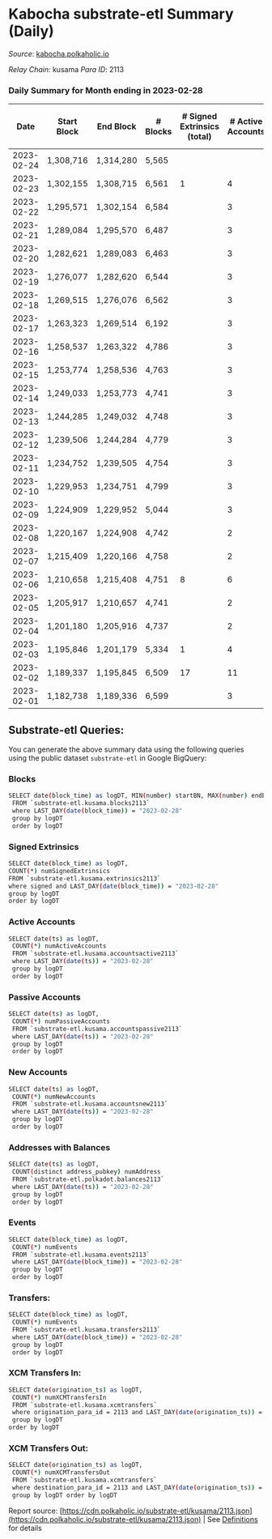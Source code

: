 # Kabocha substrate-etl Summary (Daily)

_Source_: [kabocha.polkaholic.io](https://kabocha.polkaholic.io)

*Relay Chain*: kusama
*Para ID*: 2113



### Daily Summary for Month ending in 2023-02-28


| Date | Start Block | End Block | # Blocks | # Signed Extrinsics (total) | # Active Accounts | # Passive | # New | # Addresses with Balances | # Events | # Transfers | # XCM Transfers In | # XCM Transfers Out | Issues | 
| ---- | ----------- | --------- | -------- | --------------------------- | ----------------- | --------- | ----- | ------------------------- | -------- | ----------- | ------------------ | ------------------- | ------ |
| 2023-02-24 | 1,308,716 | 1,314,280 | 5,565 |  |  |  |  |  | 11,148 |   |   |   |  |
| 2023-02-23 | 1,302,155 | 1,308,715 | 6,561 | 1 | 4 | 1 |  | 13,224 | 13,148 | 1  |   |   |  |
| 2023-02-22 | 1,295,571 | 1,302,154 | 6,584 |  | 3 |  |  | 13,224 | 13,193 |   |   |   |  |
| 2023-02-21 | 1,289,084 | 1,295,570 | 6,487 |  | 3 |  |  | 13,224 | 12,996 |   |   |   |  |
| 2023-02-20 | 1,282,621 | 1,289,083 | 6,463 |  | 3 |  |  | 13,224 | 12,947 |   |   |   |  |
| 2023-02-19 | 1,276,077 | 1,282,620 | 6,544 |  | 3 |  |  | 13,224 | 13,110 |   |   |   |  |
| 2023-02-18 | 1,269,515 | 1,276,076 | 6,562 |  | 3 |  |  | 13,224 | 13,146 |   |   |   |  |
| 2023-02-17 | 1,263,323 | 1,269,514 | 6,192 |  | 3 |  |  | 13,224 | 12,404 |   |   |   |  |
| 2023-02-16 | 1,258,537 | 1,263,322 | 4,786 |  | 3 |  |  | 13,224 | 9,588 |   |   |   |  |
| 2023-02-15 | 1,253,774 | 1,258,536 | 4,763 |  | 3 |  |  | 13,224 | 9,542 |   |   |   |  |
| 2023-02-14 | 1,249,033 | 1,253,773 | 4,741 |  | 3 |  |  | 13,224 | 9,501 |   |   |   |  |
| 2023-02-13 | 1,244,285 | 1,249,032 | 4,748 |  | 3 |  |  | 13,224 | 9,512 |   |   |   |  |
| 2023-02-12 | 1,239,506 | 1,244,284 | 4,779 |  | 3 |  |  | 13,224 | 9,574 |   |   |   |  |
| 2023-02-11 | 1,234,752 | 1,239,505 | 4,754 |  | 3 |  |  | 13,224 | 9,524 |   |   |   |  |
| 2023-02-10 | 1,229,953 | 1,234,751 | 4,799 |  | 3 |  |  | 13,224 | 9,614 |   |   |   |  |
| 2023-02-09 | 1,224,909 | 1,229,952 | 5,044 |  | 3 |  |  | 13,224 | 10,104 |   |   |   |  |
| 2023-02-08 | 1,220,167 | 1,224,908 | 4,742 |  | 2 |  |  | 13,224 | 9,500 |   |   |   |  |
| 2023-02-07 | 1,215,409 | 1,220,166 | 4,758 |  | 2 |  |  | 13,224 | 9,532 |   |   |   |  |
| 2023-02-06 | 1,210,658 | 1,215,408 | 4,751 | 8 | 6 | 2 | 2 | 13,224 | 9,556 | 3  |   |   |  |
| 2023-02-05 | 1,205,917 | 1,210,657 | 4,741 |  | 2 |  |  | 13,222 | 9,506 |   |   |   |  |
| 2023-02-04 | 1,201,180 | 1,205,916 | 4,737 |  | 2 |  |  | 13,222 | 9,492 |   |   |   |  |
| 2023-02-03 | 1,195,846 | 1,201,179 | 5,334 | 1 | 4 | 1 | 1 | 13,222 | 10,694 | 1  |   |   |  |
| 2023-02-02 | 1,189,337 | 1,195,845 | 6,509 | 17 | 11 |  |  | 13,221 | 13,120 |   |   |   |  |
| 2023-02-01 | 1,182,738 | 1,189,336 | 6,599 |  | 3 |  |  | 13,221 | 13,220 |   |   |   |  |

## Substrate-etl Queries:
You can generate the above summary data using the following queries using the public dataset `substrate-etl` in Google BigQuery:

### Blocks
```bash
SELECT date(block_time) as logDT, MIN(number) startBN, MAX(number) endBN, COUNT(*) numBlocks 
 FROM `substrate-etl.kusama.blocks2113`  
 where LAST_DAY(date(block_time)) = "2023-02-28" 
 group by logDT 
 order by logDT
```

### Signed Extrinsics
```bash
SELECT date(block_time) as logDT, 
COUNT(*) numSignedExtrinsics 
FROM `substrate-etl.kusama.extrinsics2113`  
where signed and LAST_DAY(date(block_time)) = "2023-02-28" 
group by logDT 
order by logDT
```

### Active Accounts
```bash
SELECT date(ts) as logDT, 
 COUNT(*) numActiveAccounts 
 FROM `substrate-etl.kusama.accountsactive2113` 
 where LAST_DAY(date(ts)) = "2023-02-28" 
 group by logDT 
 order by logDT
```

### Passive Accounts
```bash
SELECT date(ts) as logDT, 
 COUNT(*) numPassiveAccounts 
 FROM `substrate-etl.kusama.accountspassive2113` 
 where LAST_DAY(date(ts)) = "2023-02-28" 
 group by logDT 
 order by logDT
```

### New Accounts
```bash
SELECT date(ts) as logDT, 
 COUNT(*) numNewAccounts 
 FROM `substrate-etl.kusama.accountsnew2113` 
 where LAST_DAY(date(ts)) = "2023-02-28" 
 group by logDT
 order by logDT
```

### Addresses with Balances
```bash
SELECT date(ts) as logDT,
 COUNT(distinct address_pubkey) numAddress 
 FROM `substrate-etl.polkadot.balances2113` 
 where LAST_DAY(date(ts)) = "2023-02-28" 
 group by logDT 
 order by logDT
```

### Events
```bash
SELECT date(block_time) as logDT, 
 COUNT(*) numEvents 
 FROM `substrate-etl.kusama.events2113` 
 where LAST_DAY(date(block_time)) = "2023-02-28" 
 group by logDT 
 order by logDT
```

### Transfers:
```bash
SELECT date(block_time) as logDT, 
 COUNT(*) numEvents 
 FROM `substrate-etl.kusama.transfers2113` 
 where LAST_DAY(date(block_time)) = "2023-02-28" 
 group by logDT 
 order by logDT
```

### XCM Transfers In:
```bash
SELECT date(origination_ts) as logDT, 
 COUNT(*) numXCMTransfersIn 
 FROM `substrate-etl.kusama.xcmtransfers` 
 where origination_para_id = 2113 and LAST_DAY(date(origination_ts)) = "2023-02-28" 
 group by logDT 
order by logDT
```

### XCM Transfers Out:
```bash
SELECT date(origination_ts) as logDT, 
 COUNT(*) numXCMTransfersOut 
 FROM `substrate-etl.kusama.xcmtransfers` 
 where destination_para_id = 2113 and LAST_DAY(date(origination_ts)) = "2023-02-28" 
 group by logDT order by logDT
```


Report source: [https://cdn.polkaholic.io/substrate-etl/kusama/2113.json](https://cdn.polkaholic.io/substrate-etl/kusama/2113.json) | See [Definitions](/DEFINITIONS.md) for details
